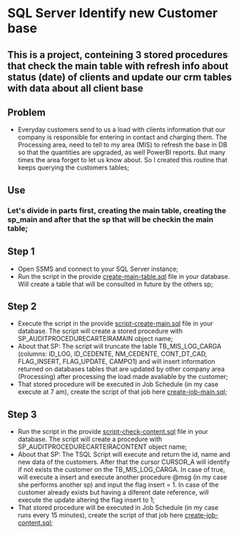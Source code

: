 # SQL Server Identify new Customer base 
## This is a project, conteining 3 stored procedures that check the main table with refresh info about status (date) of clients and update our crm tables with data about all client base

## Problem
* Everyday customers send to us a load with clients information that our company is responsible for entering in contact and charging them. The Processing area, need to tell to my area (MIS) to refresh the base in DB so that the quantities are upgraded, as well PowerBI reports. But many times the area forget to let us know about. So I created this routine that keeps querying the customers tables;

## Use
### Let's divide in parts first, creating the main table, creating the sp_main and after that the sp that will be checkin the main table;
## Step 1 
*  Open SSMS and connect to your SQL Server instance;
*  Run the script in the provide [create-main-table.sql](create-main-table.sql) file in your database. Will create a table that will be consulted in future by the others sp;
## Step 2 
*  Execute the script in the provide [script-create-main.sql](script-create-main.sql) file in your database. The script will create a stored procedure with SP_AUDITPROCEDURECARTEIRAMAIN object name;
* About that SP: The script will truncate the table TB_MIS_LOG_CARGA (columns: ID_LOG, ID_CEDENTE, NM_CEDENTE, CONT_DT_CAD, FLAG_INSERT, FLAG_UPDATE, CAMPO1) and will insert information returned on databases tables that are updated by other company area (Processing) after processing the load made avaliable by the customer;
* That stored procedure will be executed in Job Schedule (in my case execute at 7 am), create the script of that job here [create-job-main.sql](create-job-main.sql);
## Step 3 
* Run the script in the provide [script-check-content.sql](script-check-content.sql) file in your database. The script will create a procedure with SP_AUDITPROCEDURECARTEIRACONTENT object name;
* About that SP: The TSQL Script will execute and return the id, name and new data of the customers. After that the cursor CURSOR_A will identify if not exists the customer on the TB_MIS_LOG_CARGA. In case of true, will execute a insert and execute another procedure @msg (in my case she performs another sp) and input the flag insert = 1. In case of the customer already exists but having a diferent date reference, will execute the update altering the flag insert to 1;
* That stored procedure will be executed in Job Schedule (in my case runs every 15 minutes), create the script of that job here [create-job-content.sql](create-job-content.sql); 

